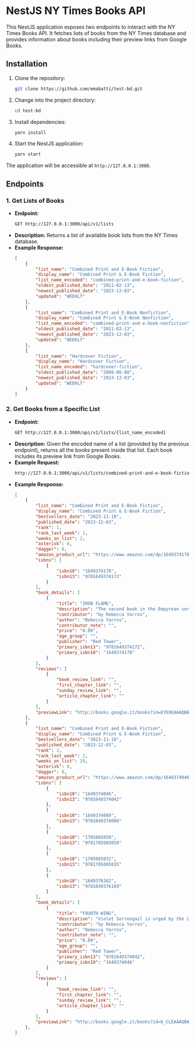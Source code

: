 
# NestJS NY Times Books API

This NestJS application exposes two endpoints to interact with the NY Times Books API. It fetches lists of books from the NY Times database and provides information about books including their preview links from Google Books.

## Installation

1. Clone the repository:

   ```bash
   git clone https://github.com/emabatti/test-bd.git
2. Change into the project directory:

   ```bash
   cd test-bd
3. Install dependencies:

   ```bash
   yarn install
4. Start the NestJS application:

   ```bash
   yarn start
The application will be accessible at `http://127.0.0.1:3000`.

## Endpoints

### 1. Get Lists of Books

-   **Endpoint:**
	```bash
	GET http://127.0.0.1:3000/api/v1/lists
-   **Description:** Returns a list of available book lists from the NY Times database.
-   **Example Response:**
	```json
	[
		{
			"list_name": "Combined Print and E-Book Fiction",
			"display_name": "Combined Print & E-Book Fiction",
			"list_name_encoded": "combined-print-and-e-book-fiction",
			"oldest_published_date": "2011-02-13",
			"newest_published_date": "2023-12-03",
			"updated": "WEEKLY"
		},
		{
			"list_name": "Combined Print and E-Book Nonfiction",
			"display_name": "Combined Print & E-Book Nonfiction",
			"list_name_encoded": "combined-print-and-e-book-nonfiction",
			"oldest_published_date": "2011-02-13",
			"newest_published_date": "2023-12-03",
			"updated": "WEEKLY"
		},
		{
			"list_name": "Hardcover Fiction",
			"display_name": "Hardcover Fiction",
			"list_name_encoded": "hardcover-fiction",
			"oldest_published_date": "2008-06-08",
			"newest_published_date": "2023-12-03",
			"updated": "WEEKLY"
		}
	]

### 2. Get Books from a Specific List

-   **Endpoint:**
	```bash
	GET http://127.0.0.1:3000/api/v1/lists/{list_name_encoded}
-   **Description:** Given the encoded name of a list (provided by the previous endpoint), returns all the books present inside that list. Each book includes its preview link from Google Books.
 -   **Example Request:**
		```bash
		http://127.0.0.1:3000/api/v1/lists/combined-print-and-e-book-fiction
-   **Example Response:**
	```json
	[
		{
			"list_name": "Combined Print and E-Book Fiction",
			"display_name": "Combined Print & E-Book Fiction",
			"bestsellers_date": "2023-11-18",
			"published_date": "2023-12-03",
			"rank": 1,
			"rank_last_week": 1,
			"weeks_on_list": 2,
			"asterisk": 0,
			"dagger": 0,
			"amazon_product_url": "https://www.amazon.com/dp/1649374178?tag=NYTBSREV-20",
			"isbns": [
				{
					"isbn10": "1649374178",
					"isbn13": "9781649374172"
				}
			],
			"book_details": [
				{
					"title": "IRON FLAME",
					"description": "The second book in the Empyrean series. Violet Sorrengail’s next round of training might require her to betray the man she loves.",
					"contributor": "by Rebecca Yarros",
					"author": "Rebecca Yarros",
					"contributor_note": "",
					"price": "0.00",
					"age_group": "",
					"publisher": "Red Tower",
					"primary_isbn13": "9781649374172",
					"primary_isbn10": "1649374178"
				}
			],
			"reviews": [
				{
					"book_review_link": "",
					"first_chapter_link": "",
					"sunday_review_link": "",
					"article_chapter_link": ""
				}
			],
			"previewLink": "http://books.google.it/books?id=EY69EAAAQBAJ&dq=isbn:1649374178&hl=&cd=1&source=gbs_api"
		},
		{
			"list_name": "Combined Print and E-Book Fiction",
			"display_name": "Combined Print & E-Book Fiction",
			"bestsellers_date": "2023-11-18",
			"published_date": "2023-12-03",
			"rank": 2,
			"rank_last_week": 2,
			"weeks_on_list": 29,
			"asterisk": 0,
			"dagger": 0,
			"amazon_product_url": "https://www.amazon.com/dp/1649374046?tag=NYTBSREV-20",
			"isbns": [
				{
					"isbn10": "1649374046",
					"isbn13": "9781649374042"
				},
				{
					"isbn10": "1649374089",
					"isbn13": "9781649374080"
				},
				{
					"isbn10": "1705085059",
					"isbn13": "9781705085059"
				},
				{
					"isbn10": "1705085032",
					"isbn13": "9781705085035"
				},
				{
					"isbn10": "1649376162",
					"isbn13": "9781649376169"
				}
			],
			"book_details": [
				{
					"title": "FOURTH WING",
					"description": "Violet Sorrengail is urged by the commanding general, who also is her mother, to become a candidate for the elite dragon riders.",
					"contributor": "by Rebecca Yarros",
					"author": "Rebecca Yarros",
					"contributor_note": "",
					"price": "0.00",
					"age_group": "",
					"publisher": "Red Tower",
					"primary_isbn13": "9781649374042",
					"primary_isbn10": "1649374046"
				}
			],
			"reviews": [
				{
					"book_review_link": "",
					"first_chapter_link": "",
					"sunday_review_link": "",
					"article_chapter_link": ""
				}
			],
			"previewLink": "http://books.google.it/books?id=6_CLEAAAQBAJ&dq=isbn:1649374046&hl=&cd=1&source=gbs_api"
		},
	]